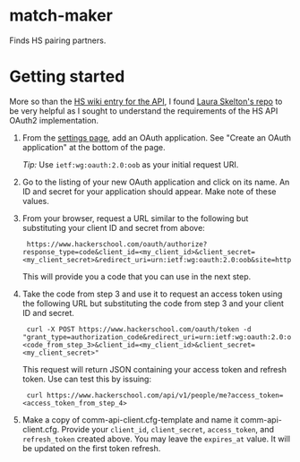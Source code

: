 match-maker
===========

Finds HS pairing partners.

# Getting started

More so than the [HS wiki entry for the API](https://github.com/hackerschool/wiki/wiki/Hacker-School-API), I found [Laura Skelton's repo](https://github.com/lauraskelton/secrethandshake) to be very helpful as I sought to understand the requirements of the HS API OAuth2 implementation.

1. From the [settings page](https://www.hackerschool.com/settings), add an OAuth application. See "Create an OAuth application" at the bottom of the page.

   *Tip:* Use `ietf:wg:oauth:2.0:oob` as your initial request URI.

2. Go to the listing of your new OAuth application and click on its name. An ID and secret for your application should appear. Make note of these values.

3. From your browser, request a URL similar to the following but substituting your client ID and secret from above:

		https://www.hackerschool.com/oauth/authorize?response_type=code&client_id=<my_client_id>&client_secret=<my_client_secret>&redirect_uri=urn:ietf:wg:oauth:2.0:oob&site=https://www.hackerschool.com

   This will provide you a code that you can use in the next step.

4. Take the code from step 3 and use it to request an access token using the following URL but substituting the code from step 3 and your client ID and secret.

		curl -X POST https://www.hackerschool.com/oauth/token -d "grant_type=authorization_code&redirect_uri=urn:ietf:wg:oauth:2.0:oob&code=<code_from_step_3>&client_id=<my_client_id>&client_secret=<my_client_secret>"

   This request will return JSON containing your access token and refresh token. Use can test this by issuing:

		curl https://www.hackerschool.com/api/v1/people/me?access_token=<access_token_from_step_4>

5. Make a copy of comm-api-client.cfg-template and name it comm-api-client.cfg. Provide your `client_id`, `client_secret`, `access_token`, and `refresh_token` created above. You may leave the `expires_at` value. It will be updated on the first
token refresh.